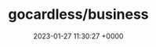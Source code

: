 ---
title: "gocardless/business"
link: "https://github.com/gocardless/business"
date: "2023-01-27 11:30:27 +0000"
description: "Ruby business day calculations"
category: "github"
---